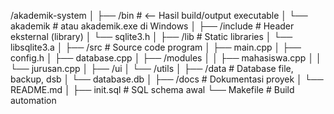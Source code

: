 /akademik-system
│
├── /bin                      # <-- Hasil build/output executable
│   └── akademik             # atau akademik.exe di Windows
│
├── /include                 # Header eksternal (library)
│   └── sqlite3.h
│
├── /lib                     # Static libraries
│   └── libsqlite3.a
│
├── /src                     # Source code program
│   ├── main.cpp
│   ├── config.h
│   ├── database.cpp
│   ├── /modules
│   │   ├── mahasiswa.cpp
│   │   └── jurusan.cpp
│   ├── /ui
│   └── /utils
│
├── /data                    # Database file, backup, dsb
│   └── database.db
│
├── /docs                    # Dokumentasi proyek
│   └── README.md
│
├── init.sql                 # SQL schema awal
└── Makefile                 # Build automation
